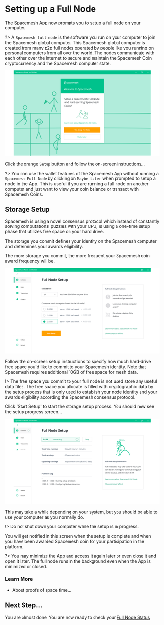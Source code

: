 # Setting up a Full Node

The Spacemesh App now prompts you to setup a full  node on your computer.

?> A `Spacemesh full node` is the software you run on your computer to join the Spacemesh global computer. This Spacemesh global computer is created from many p2p full nodes operated by people like you running on personal computers from all over the world. The nodes communicate with each other over the Internet to secure and maintain the Spacemesh Coin cryptocurrency and the Spacemesh computer state.

![](../images/start_setup.png)

Click the orange `Setup` button and follow the on-screen instructions...

?> You can use the wallet features of the Spacemesh App without running a `Spacemesh Full Node` by clicking on `Maybe Later` when prompted to setup a node in the App. This is useful if you are running a full node on another computer and just want to view your coin balance or transact with Spacemesh Coins.

## Storage Setup
Spacemesh is using a novel consensus protocol which instead of constantly solving computational puzzles with your CPU, is using a one-time setup phase that utilizes free space on your hard drive.

The storage you commit defines your identity on the Spacemesh computer and determines your awards eligibility.

The more storage you commit, the more frequent your Spacemesh coin award frequency will be.

![](../images/setup1.png)

Follow the on-screen setup instructions to specify how much hard-drive free space you'd like to commit to your Spacemesh identity. Note that Spacemesh requires additional 10GB of free space for mesh data.

!> The free space you commit to your full node is not used store any useful data files. The free space you allocate is filled with cryptographic data by the setup process that is only used to establish your node identity and your awards eligibility according the Spacemesh consensus protocol.

Click 'Start Setup' to start the storage setup process. You should now see the setup progress screen...

![](../images/setup2.png)

This may take a while depending on your system, but you should be able to use your computer as you normally do.

!> Do not shut down your computer while the setup is in progress.

You will get notified in this screen when the setup is complete and when you have been awarded Spacemesh coin for your participation in the platform.

?> You may minimize the App and access it again later or even close it and open it later. The full node runs in the background even when the App is minimized or closed.

### Learn More
- About proofs of space time...

## Next Step...
You are almost done! You are now ready to check your [Full Node Status](guide/status.md)
